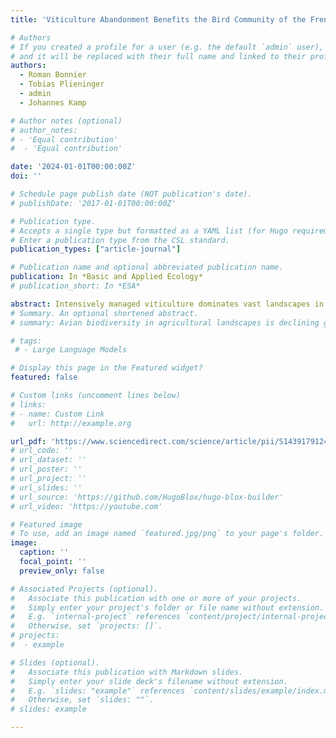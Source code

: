 ```yaml
---
title: 'Viticulture Abandonment Benefits the Bird Community of the French Mediterranean'

# Authors
# If you created a profile for a user (e.g. the default `admin` user), write the username (folder name) here
# and it will be replaced with their full name and linked to their profile.
authors:
  - Roman Bonnier
  - Tobias Plieninger
  - admin
  - Johannes Kamp

# Author notes (optional)
# author_notes:
# - 'Equal contribution'
#  - 'Equal contribution'

date: '2024-01-01T00:00:00Z'
doi: ''

# Schedule page publish date (NOT publication's date).
# publishDate: '2017-01-01T00:00:00Z'

# Publication type.
# Accepts a single type but formatted as a YAML list (for Hugo requirements).
# Enter a publication type from the CSL standard.
publication_types: ["article-journal"]

# Publication name and optional abbreviated publication name.
publication: In *Basic and Applied Ecology*
# publication_short: In *ESA*

abstract: Intensively managed viticulture dominates vast landscapes in the Mediterranean, but considerable vineyard abandonment has been observed over the past two decades. The effect of vineyard abandonment on biodiversity is poorly understood, making it difficult to assess the restoration potential of this common land-use change. We assessed biodiversity responses to vineyard abandonment in Vaucluse, Southern France, using birds as indicator group. We compared bird abundance and diversity in a sample of 64 vineyards, pairing 16 currently managed vineyards with 16 recently abandoned and 16 managed with 16 longer abandoned vineyards. We used mixed models and multivariate techniques to establish relationships between bird diversity and structural attributes of the habitats, and we derived management-specific population densities in a distance sampling approach.
# Summary. An optional shortened abstract.
# summary: Avian biodiversity in agricultural landscapes is declining globally. In Europe and America, agricultural homogenization and the decline of smallholder farming are key drivers of bird population declines. In South Asia, large expanses of compositionally diverse agricultural landscapes still exist. Yet, how resident and migratory avian populations respond to landscape composition and configuration on wintering grounds is largely unknown. Leveraging recent advances in remote sensing, we mapped landscape composition and configuration to analyze their impacts on resident and migratory birds in agriculture–savanna mosaics of western India.

# tags:
 # - Large Language Models

# Display this page in the Featured widget?
featured: false

# Custom links (uncomment lines below)
# links:
# - name: Custom Link
#   url: http://example.org

url_pdf: 'https://www.sciencedirect.com/science/article/pii/S1439179124000392'
# url_code: ''
# url_dataset: ''
# url_poster: ''
# url_project: ''
# url_slides: ''
# url_source: 'https://github.com/HugoBlox/hugo-blox-builder'
# url_video: 'https://youtube.com'

# Featured image
# To use, add an image named `featured.jpg/png` to your page's folder.
image:
  caption: ''
  focal_point: ''
  preview_only: false

# Associated Projects (optional).
#   Associate this publication with one or more of your projects.
#   Simply enter your project's folder or file name without extension.
#   E.g. `internal-project` references `content/project/internal-project/index.md`.
#   Otherwise, set `projects: []`.
# projects:
#  - example

# Slides (optional).
#   Associate this publication with Markdown slides.
#   Simply enter your slide deck's filename without extension.
#   E.g. `slides: "example"` references `content/slides/example/index.md`.
#   Otherwise, set `slides: ""`.
# slides: example

---
```

